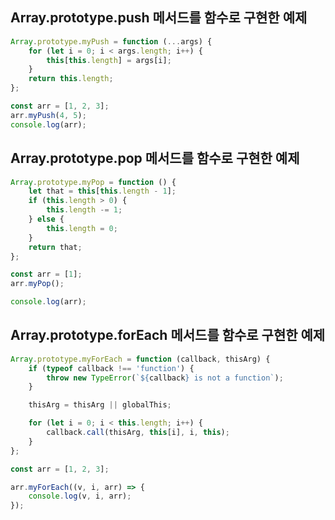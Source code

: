 ## Array.prototype.push 메서드를 함수로 구현한 예제

```js
Array.prototype.myPush = function (...args) {
    for (let i = 0; i < args.length; i++) {
        this[this.length] = args[i];
    }
    return this.length;
};

const arr = [1, 2, 3];
arr.myPush(4, 5);
console.log(arr);
```

## Array.prototype.pop 메서드를 함수로 구현한 예제

```js
Array.prototype.myPop = function () {
    let that = this[this.length - 1];
    if (this.length > 0) {
        this.length -= 1;
    } else {
        this.length = 0;
    }
    return that;
};

const arr = [1];
arr.myPop();

console.log(arr);
```

## Array.prototype.forEach 메서드를 함수로 구현한 예제

```js
Array.prototype.myForEach = function (callback, thisArg) {
    if (typeof callback !== 'function') {
        throw new TypeError(`${callback} is not a function`);
    }

    thisArg = thisArg || globalThis;

    for (let i = 0; i < this.length; i++) {
        callback.call(thisArg, this[i], i, this);
    }
};

const arr = [1, 2, 3];

arr.myForEach((v, i, arr) => {
    console.log(v, i, arr);
});
```
